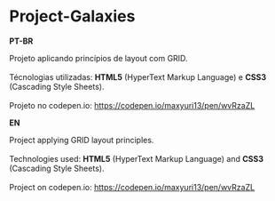 # Project-Galaxies

<strong>PT-BR</strong>

Projeto aplicando princípios de layout com GRID.
<br><br>
Técnologias utilizadas: <strong>HTML5</strong> (HyperText Markup Language) e <strong>CSS3</strong> (Cascading Style Sheets). 
<br><br> 
Projeto no codepen.io: https://codepen.io/maxyuri13/pen/wvRzaZL

<strong>EN</strong>

Project applying GRID layout principles.
<br><br>
Technologies used: <strong>HTML5</strong> (HyperText Markup Language) and <strong>CSS3</strong> (Cascading Style Sheets). 
<br><br>
Project on codepen.io: https://codepen.io/maxyuri13/pen/wvRzaZL

